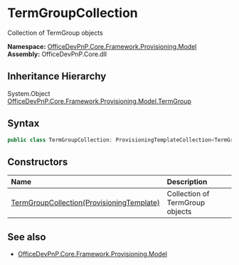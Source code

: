 # TermGroupCollection
Collection of TermGroup objects  

**Namespace:** [OfficeDevPnP.Core.Framework.Provisioning.Model](OfficeDevPnP.Core.Framework.Provisioning.Model.md)  
**Assembly:** OfficeDevPnP.Core.dll  
## Inheritance Hierarchy
System.Object  
  [OfficeDevPnP.Core.Framework.Provisioning.Model.TermGroup](OfficeDevPnP.Core.Framework.Provisioning.Model.TermGroup.md) 
## Syntax
```C#
public class TermGroupCollection: ProvisioningTemplateCollection<TermGroup>
```
## Constructors
|**Name**|**Description**|
|:-----|:-----|
| [TermGroupCollection(ProvisioningTemplate)](OfficeDevPnP.Core.Framework.Provisioning.Model.TermGroupCollection.ctor1.md) |  Collection of TermGroup objects 
## See also
- [OfficeDevPnP.Core.Framework.Provisioning.Model](OfficeDevPnP.Core.Framework.Provisioning.Model.md)
